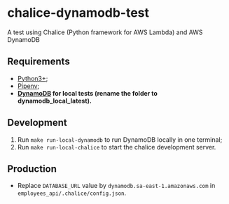# chalice-dynamodb-test
A test using Chalice (Python framework for AWS Lambda) and AWS DynamoDB

## Requirements
- [Python3+](https://www.python.org/downloads/);
- [Pipenv](https://github.com/pypa/pipenv);
- **[DynamoDB](https://docs.aws.amazon.com/amazondynamodb/latest/developerguide/DynamoDBLocal.DownloadingAndRunning.html) for local tests (rename the folder to dynamodb_local_latest).**

## Development
1) Run `make run-local-dynamodb` to run DynamoDB locally in one terminal;
2) Run `make run-local-chalice` to start the chalice development server.

## Production
- Replace `DATABASE_URL` value by `dynamodb.sa-east-1.amazonaws.com` in `employees_api/.chalice/config.json`.
